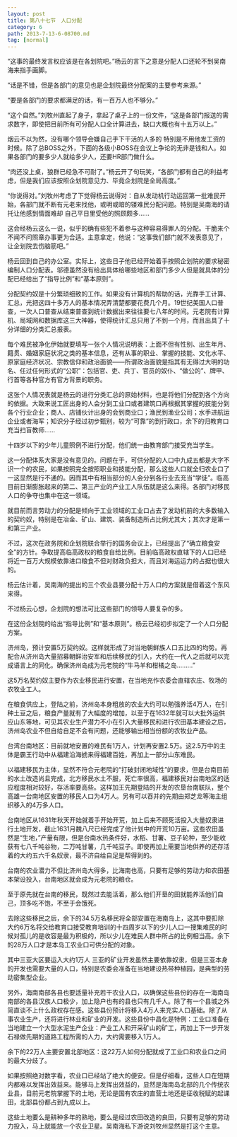 ```yaml
---
layout: post
title: 第八十七节　人口分配
category: 6
path: 2013-7-13-6-08700.md
tag: [normal]
---
```


“这事的最终发言权应该是在各划院吧。”杨云的言下之意是分配人口还轮不到吴南海来指手画脚。

“话是不错，但是各部门的意见也是企划院最终分配案的主要参考来源。”

“要是各部门的要求都满足的话，有一百万人也不够分。”

“这个自然。”刘牧州直起了身子，拿起了桌子上的一份文件，“这是各部门报送的需求数字，即使把目前所有可分配人口全计算进去，缺口大概也有十五万以上。”

烟云不以为然，没有哪个领导会嫌自己手下干活的人多的 特别是不用他发工资的时候。除了总BOSS之外，下面的各级小BOSS在会议上争论的无非是钱和人。如果各部门的要多少人就给多少人，还要HR部门做什么。

“肉还没上桌，狼群已经急不可耐了。”杨云开了句玩笑，“各部门都有自己的利益考虑，但是我们应该按照企划院意见力、毕竟企划院是全局高度。”

“你说得对。”刘牧州考虑了下觉得杨云说得对：自从发动机行动运回第一批难民开始，各部门就不断有元老来找他，或明或暗的镂难民分配问题。特别是吴南海的请托让他感到情面难却 自己平日里受他的照顾颇多……

这会经杨云这么一说，似乎的确有些犯不着参与这种容易得罪人的分配。干脆来个不闻不问照章办事更为合适。主意拿定，他说：“这事我们部门就不发表意见了，让企划院去伤脑筋吧。”

杨云回到自己的办公室。实际上，这些日子他已经开始着手按照企划院的要求秘密编制人口分配表。邬德虽然没有给出具体给哪些地区和部门多少人但是就具体的分配已经给出了“指导比例”和“基本原则”。

分配契约奴是十分繁琐细致的工作。如果没有计算机的帮助的话，光靠手工计算、汇总，光把这四十多万人的基本情况弄清楚都要花费几个月。19世纪美国人口普查，一次人口普查从结束普查到统计数据出来往往要七八年的时间。元老院有计算机、局域网和数据库这三大神器，使得统计汇总只用了不到一个月，而且出具了十分详细的分类汇总报表。

每个难民被净化伊始就要填写一张个人情况说明表：上面不但有性别、出生年月、籍贯、婚姻家庭状况之类的基本信息，还有从事的职业、掌握的技能、文化水平、原家庭经济状况、宗教信仰和政治面貌――所谓政治面貌是指其有无得过大明的功名、任过任何形式的“公职”：包括官、吏、兵丁、官员的奴仆、“做公的”、牌甲、行首等各种官方有官方背景的职务。

这张个人情况表就是杨云的进行分类汇总的原始材料，也是将他们分配到各个方向的依据。大致来说工匠出身的人会分到工业口或者建筑口再根据其掌握的技能分到各个行业企业；商人、店铺伙计出身的会到商业口；渔民到渔业公司；水手进航运企业或者海军；知识分子经过初步甄别，较为“可靠”的到行政口，余下的归教育口充当扫盲教师……

十四岁以下的少年儿童照例不进行分配，他们统一由教育部门接受充当学生。

这一分配体系大家是没有意见的。问题在于，可供分配的人口中九成五都是大字不识一个的农民，如果按照完全按照职业和技能分配，那么这些人口就全归农业口了一这显然是行不通的。因而其中有相当部分的人会分到各行业去充当“学徒”。临高目前日渐膨胀起来的第二、第三产业的产业工人队伍就是这么来得。各部门对移民人口的争夺也集中在这一领域。

就目前而言劳动力的分配是倾向于工业领域的工业口占去了发动机前的大多数输入的契约奴，特别是在冶金、矿山、建筑、装备制造所占比例尤其大；其次才是第一和第三产业。

不过，这次在政务院和企划院联合举行的国务会议上，已经提出了“确立粮食安全”的方针。争取提高临高政权的粮食自给比例。目前临高政权直辖下的人口已经将近一百万大规模依靠进口粮食不但对财政负担大，而且对海运运力的占据也很大的。

杨云估计着，吴南海的提出的三个农业县要分配十万人口的方案就是借着这个东风来得。

不过杨云心想，企划院的想法可比这些部门的领导人要复杂的多。

在这份企划院的给出“指导比例”和“基本原则”。杨云已经初步拟定了一个人口分配方案。

济州岛，预计安置5万契约奴。这样就形成了对当地朝鲜族人口五比四的均势。再配合从济州岛大量招募朝鲜治安军和后续移民的引入，大约在一代人之后就可以完成语言上的同化。确保济州岛成为元老院的“牛马羊和柑橘之岛………”

这5万名契约奴主要作为农业移民进行安置，在当地充作农委会直辖农庄、牧场的农牧业工人。

在粮食供应上，登陆之前，济州岛本身粗放的农业大约可以勉强养活4万人，在引种土豆之后，粮食产量就有了大幅度的增加，以至于在1632年就可以大批外运供应山东等地，可见其农业生产潜力不小在引入大量移民和进行农田基本建设之后，济州岛农业不但自给自足不会有问题，还能够输出相当份额的农牧业产品。

台湾台南地区：目前就地安置的难民有1万人，计划再安置2.5万。这2.5万中的主体是霸王行动中从福建沿海掳来得福建百姓，再加上一部分山东难民。

以福建移民为主体，显然不符合元老院的“打破封闭地域性”的要求，但是台南目前的水土改造尚且完成，北方移民水土不服，死亡率很高，福建移民对台南地区的适应程度相对较好，存活率要高些。这样加王先期登陆的开发的农垦台南联队，整个高雄一台南地区安置的移民人口为4万人。另有可以吞并的先期由郑芝龙等海主组织移入的4万多人口。

台南地区从1631年秋天开始就着手开始开荒，加上后来不顾死活投入大量奴隶进行土地开发，截止1631月魏八尺已经完成了他计划中的开荒10万亩。这些农田虽然是“生地，”产量有限，但是台南水热条件好，水稻、甘薯、豆子轮种，至少能收获有七八千吨谷物，二万吨甘薯，几千吨豆子。即使再加上需要当地供养的还存活着的大约五六千名奴隶，最不济自给自足是帮得到的。

台南的农业潜力不但比济州岛大得多，比海南也高，只要有足够的劳动力和农田基本架设投入，台南地区就会成为元老院的粮仓。

至于原先就在台南的移民，既然过去能活着，那么他们开垦的田就能养活他们自己，顶多吃不饱，不至于会饿死。

去除这些移民之后，余下的34.5万名移民将全部安置在海南岛上，这其中要扣除大约6万名将交给教育口接受教育培训的十四周岁以下的少儿人口一搜集难民的时候对孤儿的是收容是最为积极的，所以少儿在难民人群中所占的比例相当高。余下的28万人口才是本岛工农业口可供分配的对象。

其中三亚大区要运入大约1万人 三亚的矿业开发虽然主要依靠奴隶，但是三亚本身的开发也需要大量的人口，特别是农委会准备在当地建设热带种植园，是典型的劳动密集型企业。

另外，海南南部各县也要适量补充若干农业人口，以确保这些县份的存在一海南岛南部的各县汉族人口极少，加上隐户也有的县也只有几千人。除了有一个县城之外简直谈不上什么政权存在感。这些县份预计将移入4万人来充实人口基础。除了从事农业生产，还将进行林业和矿业的开发。这些县份中昌化是特例：工业口准备在当地建立一个大型水泥生产企业：产业工人和开采矿山的矿工，再加上下一步开发石禄做先期的道路工程所需的人力，大约需要移入1万人。

余下的22万人主要安置北部地区：这22万人如何分配就成了工业口和农业口之间的最大分歧了。

如果按照绝对数字看，农业口已经站了绝大的便安。但是仔细看，这些人口在短期内都难以发挥出效益来。能够马上发挥出效益的，显然是海南岛北部的几个传统农业县，目前元老院掌握下的土地，无论是国有农庄的直营土地还是征收税赋的起课田，北部县份都占到九成以上。

这些土地要么是耕种多年的熟地，要么是经过农田改造的良田，只要有足够的劳动力投入，马上就能放一个农业卫星。吴南海私下游说刘牧州显然是打这个主意。
